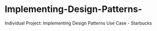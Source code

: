 # Implementing-Design-Patterns-
Individual Project: Implementing Design Patterns Use Case - Starbucks
